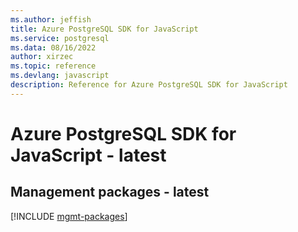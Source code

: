 ```yaml
---
ms.author: jeffish
title: Azure PostgreSQL SDK for JavaScript
ms.service: postgresql
ms.data: 08/16/2022
author: xirzec
ms.topic: reference
ms.devlang: javascript
description: Reference for Azure PostgreSQL SDK for JavaScript
---
```

# Azure PostgreSQL SDK for JavaScript - latest

## Management packages - latest
[!INCLUDE [mgmt-packages](postgresql-mgmt-index.md)]